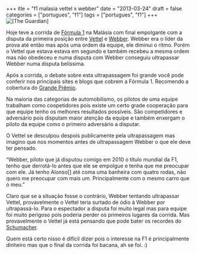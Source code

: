 +++
itle = "f1 malasia vettel x webber"
date = "2013-03-24"
draft = false
categories = ["portugues", "f1"]
tags = ["portugues", "f1"]
+++
![](/images/Mark-Webber-Sebastian-Vet-008.jpg "[The Guardian]")

Hoje teve a corrida de [Fórmula 1](http://www.formula1.com) na Malásia
com final empolgante com a disputa da primeira posição entre
[Vettel](http://www.sebastianvettel.de) e
[Webber](http://www.markwebber.com). Webber era o líder da prova até
então mas após uma ordem da equipe, ele diminui o ritmo. Porém o Vettel
que estava estava em segundo e também recebeu a mesma ordem mas não
obedeceu e numa disputa com Webber conseguiu ultrapassar Webber numa
disputa belíssima.

Após a corrida, o debate sobre esta ultrapassagem foi grande você pode
conferir nos principais sites e blogs que cobrem a Fórmula 1. Recomendo
a cobertura do [Grande Prêmio](http://www.grandepremio.com.br).

Na maioria das categorias de automobilismo, os pilotos de uma equipe
trabalham como coopetidores pois existe um certo grade cooperação para
que equipe tenho os melhores resultados possíveis. São competidores e
adversário pois disputam maior atenção da equipe e também enxergam o
piloto da equipe como o primeiro adversário a disputar.

O Vettel se desculpou despois publicamente pela ultrapassagem mas
imagino que nos momentos antes de ultrapassagem Webber o que ele deve
ter pensado.

“Webber, piloto que já disputou comigo em 2010 o título mundial da F1,
tenho que derrotá-lo antes que ele se empolgue e tenha que me preocupar
com ele. Já tenho Alonso[] até coma uma banheira com quatro rodas, não
quero me preocupar com mais um. Principalmente com o mesmo carro que o
meu.”

Claro que se a situação fosse o contrário, Webber tentando ultrapassar
Vettel, provavelmente o Vettel teria surtado de ódio à Webber por
ultrapassá-lo. Para o espectador a disputa foi muito legal mas para
equipe foi muito perigoso pois poderia perder os primeiros lugares da
corrida. Mas provavelmente o Vettel já está pensando que pode bater os
recordes do
[Schumacher](http://www.michael-schumacher.de/sites/index.html).

Quem está certo nisso é difícil dizer pois o interesse na F1 é
principalmente dinheiro mas que o final da corrida foi bacana, ah se
foi. :)
